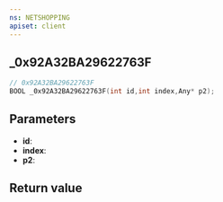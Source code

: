 ```yaml
---
ns: NETSHOPPING
apiset: client
---
```

## _0x92A32BA29622763F

```c
// 0x92A32BA29622763F
BOOL _0x92A32BA29622763F(int id,int index,Any* p2);
```


## Parameters
* **id**:
* **index**:
* **p2**:

## Return value